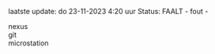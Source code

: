 laatste update: 
do 23-11-2023  4:20   uur 
Status: FAALT - fout - 
<div class="service R">nexus</div><div class="service R">git</div><div class="service R">microstation</div>